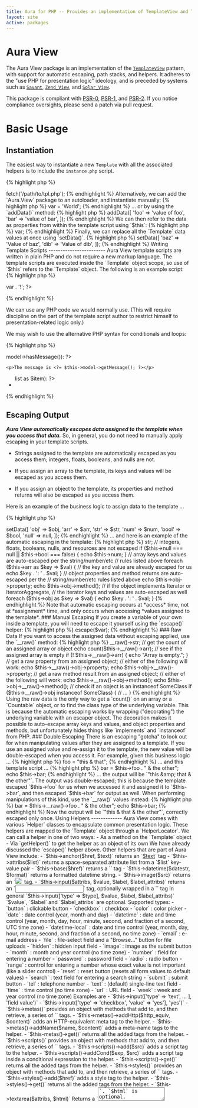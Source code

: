 ```yaml
---
title: Aura for PHP -- Provides an implementation of TemplateView and TwoStepView
layout: site
active: packages
---
```


Aura View
=========

The Aura View package is an implementation of the
[`TemplateView`](http://martinfowler.com/eaaCatalog/templateView.html) pattern,
with support for automatic escaping, path stacks, and helpers. It adheres to
the "use PHP for presentation logic" ideology, and is preceded by systems such
as [`Savant`](http://phpsavant.com),
[`Zend_View`](http://framework.zend.com/manual/en/zend.view.html), and
[`Solar_View`](http://solarphp.com/class/Solar_View).

This package is compliant with [PSR-0][], [PSR-1][], and [PSR-2][]. If you
notice compliance oversights, please send a patch via pull request.

[PSR-0]: https://github.com/php-fig/fig-standards/blob/master/accepted/PSR-0.md
[PSR-1]: https://github.com/php-fig/fig-standards/blob/master/accepted/PSR-1-basic-coding-standard.md
[PSR-2]: https://github.com/php-fig/fig-standards/blob/master/accepted/PSR-2-coding-style-guide.md

Basic Usage
===========

Instantiation
-------------

The easiest way to instantiate a new `Template` with all the associated
helpers is to include the `instance.php` script.

{% highlight php %}
<?php
$template = require '/path/to/Aura.View/scripts/instance.php';
{% endhighlight %}

Then use the `Template` object to `fetch()` the output of a template script.

{% highlight php %}
<?php
echo $template->fetch('/path/to/tpl.php');
{% endhighlight %}

Alternatively, we can add the `Aura.View` package to an autoloader, and
instantiate manually:

{% highlight php %}
<?php
use Aura\View\Template;
use Aura\View\EscaperFactory;
use Aura\View\TemplateFinder;
use Aura\View\HelperLocator;

$template = new Template(
    new EscaperFactory,
    new TemplateFinder,
    new HelperLocator
);
{% endhighlight %}

(Note that if we instantiate manually, we will need to configure the
`HelperLocator` manually to add helper services. See the "Helpers" section
near the end of this page for more information.)


Assigning Data
--------------

We can add data to the template script as properties ...

{% highlight php %}
<?php
// business logic
$template->var = 'World';
{% endhighlight %}

... or by using the `addData()` method:

{% highlight php %}
<?php
// business logic
$template->addData([
    'foo' => 'value of foo',
    'bar' => 'value of bar',
]);
{% endhighlight %}

We can then refer to the data as properties from within the template script
using `$this`:

{% highlight php %}
<?php
// template script
echo $this->var;
{% endhighlight %}

Finally, we can replace all the `Template` data values at once using
`setData()`.

{% highlight php %}
<?php
// business logic
// this will remove $var, $foo, and $bar from the template
$template->setData([
    'baz' => 'Value of baz',
    'dib' => 'Value of dib',
]);
{% endhighlight %}


Writing Template Scripts
------------------------

Aura View template scripts are written in plain PHP and do not require a new
markup language. The template scripts are executed inside the `Template`
object scope, so use of `$this` refers to the `Template` object. The following
is an example script:

{% highlight php %}
<html>
<head>
    <title><?= $this->title; ?></title>
</head>
<body>
    <p><?= "Hello " . $this->var . '!'; ?></p>
</body>
</html>
{% endhighlight %}

We can use any PHP code we would normally use. (This will require discipline
on the part of the template script author to restrict himself to
presentation-related logic only.)

We may wish to use the alternative PHP syntax for conditionals and loops:

{% highlight php %}
<?php if ($this->model->hasMessage()): ?>
    <p>The message is <?= $this->model->getMessage(); ?></p>
<?php endif; ?>

<ul>
<?php foreach ($this->list as $item): ?>
    <li><?= $item; ?></li>
<?php endforeach; ?>
</ul>
{% endhighlight %}


Escaping Output
---------------

***Aura View automatically escapes data assigned to the template when you
access that data.*** So, in general, you do not need to manually apply escaping
in your template scripts.

- Strings assigned to the template are automatically escaped as you access
  them; integers, floats, booleans, and nulls are not.

- If you assign an array to the template, its keys and values will be escaped
  as you access them.

- If you assign an object to the template, its properties and method returns
  will also be escaped as you access them.

Here is an example of the business logic to assign data to the template ...

{% highlight php %}
<?php
/**
 * @var object $obj An object with properties and methods.
 * @var array $arr An associative array.
 * @var string $str A string.
 * @var int|float $num An actual number (not a string representation).
 * @var bool $bool A boolean.
 * @var null $null A null value.
 */
$template->setData([
    'obj'  => $obj,
    'arr'  => $arr,
    'str'  => $str,
    'num'  => $num,
    'bool' => $bool,
    'null' => null,
]);
{% endhighlight %}

... and here is an example of the automatic escaping in the template:

{% highlight php %}
<?php
// strings are auto-escaped whenever you access them
echo $this->str;

// integers, floats, booleans, nulls, and resources are not escaped
if ($this->null === null || $this->bool === false) {
    echo $this->num;
}

// array keys and values are auto-escaped per the string/number/etc
// rules listed above
foreach ($this->arr as $key => $val) {
    // the key and value are already escaped for us
    echo $key . ': ' . $val;
}

// object properties and method returns are auto-escaped per the 
// string/number/etc rules listed above
echo $this->obj->property;
echo $this->obj->method();

// if the object implements Iterator or IteratorAggregate,
// the iterator keys and values are auto-escaped as well
foreach ($this->obj as $key => $val) {
    echo $key . ': ' . $val;
}
{% endhighlight %}

Note that automatic escaping occurs at *access* time, not at *assignment*
time, and only occurs when accessing *values assigned to the template*.

### Manual Escaping

If you create a variable of your own inside a template, you will need to
escape it yourself using the `escape()` helper:

{% highlight php %}
<?php
$var = "this & that";
echo $this->escape($var);
{% endhighlight %}

### Raw Data

If you want to access the assigned data without escaping applied, use the
`__raw()` method:

{% highlight php %}
<?php
// get the raw assigned string
echo $this->__raw()->str;

// get the count of an assigned array or object
echo count($this->__raw()->arr);

// see if the assigned array is empty
if (! $this->__raw()->arr) {
    echo "Array is empty.";
}

// get a raw property from an assigned object;
// either of the following will work:
echo $this->__raw()->obj->property;
echo $this->obj->__raw()->property;

// get a raw method result from an assigned object;
// either of the following will work:
echo $this->__raw()->obj->method();
echo $this->obj->__raw()->method();

// check if an object is an instanceof SomeClass
if ($this->__raw()->obj instanceof SomeClass) {
    // ...
}
{% endhighlight %}
    
Using the raw data is the only way to get a `count()` on an array or a
`Countable` object, or to find the class type of the underlying variable. This
is because the automatic escaping works by wrapping ("decorating") the
underlying variable with an escaper object. The decoration makes it possible
to auto-escape array keys and values, and object properties and methods, but
unfortunately hides things like `implements` and `instanceof` from PHP.

### Double Escaping

There is an escaping "gotcha" to look out for when manipulating values after
they are assigned to a template. If you use an assigned value and re-assign
it to the template, the new value will be double-escaped when you access it.

For example, given this business logic ...

{% highlight php %}
<?php
// business logic
$template->foo = "this & that";
{% endhighlight %}
    
... and this template script ...

{% highlight php %}
<?php
// template script
$this->bar = $this->foo . " & the other";
echo $this->bar;
{% endhighlight %}

... the output will be `"this &amp;amp; that &amp; the other"`. The output was
double-escaped; this is because the template escaped `$this->foo` for us when
we accessed it and assigned it to `$this->bar`, and then escaped `$this->bar`
for output as well.

When performing manipulations of this kind, use the `__raw()` values instead:

{% highlight php %}
<?php
// template script
$this->bar = $this->__raw()->foo . " & the other";
echo $this->bar;
{% endhighlight %}

Now the output will be `"this &amp; that &amp; the other"`, correctly escaped
only once.

Using Helpers
-------------

Aura View comes with various `Helper` classes to encapsulate common
presentation logic. These helpers are mapped to the `Template` object through
a `HelperLocator`. We can call a helper in one of two ways:

- As a method on the `Template` object

- Via `getHelper()` to get the helper as an object of its own

We have already discussed the `escape()` helper above. Other helpers that are
part of Aura View include:

- `$this->anchor($href, $text)` returns an `<a href="$href">$text</a>` tag

- `$this->attribs($list)` returns a space-separated attribute list from a
  `$list` key-value pair

- `$this->base($href)` returns a `<base href="$href" />` tag

- `$this->datetime($datestr, $format)` returns a formatted datetime string.

- `$this->image($src)` returns an `<img src="$src" />` tag.

- `$this->input($attribs, $value, $label, $label_attribs)` 
returns an `<input>` tag, optionally wrapped in a `<label>` tag
    
    In general `$this->input(['type' => $type], $value, $label, $label_attribs)` 
    
    `$value`, `$label` and `$label_attribs` are optional.
    
    Supported types:
    
    - `button` : clickable button
    - `checkbox` : checkbox
    - `color` : color picker
    - `date` : date control (year, month and day)
    - `datetime` : date and time control (year, month, day, hour, 
    minute, second, and fraction of a second, UTC time zone)
    - `datetime-local` : date and time control (year, month, day, 
    hour, minute, second, and fraction of a second, no time zone)
    - `email` : e-mail address
    - `file` : file-select field and a "Browse..." button for file uploads
    - `hidden` : hidden input field
    - `image` : image as the submit button
    - `month` : month and year control (no time zone)
    - `number` : field for entering a number
    - `password` : password field
    - `radio` : radio button
    - `range` : control for entering a number whose exact value is not 
    important (like a slider control)
    - `reset` : reset button (resets all form values to default values)
    - `search` : text field for entering a search string
    - `submit` : submit button
    - `tel` : telephone number
    - `text` : (default) single-line text field
    - `time` : time control (no time zone)
    - `url` : URL field
    - `week` : week and year control (no time zone)
    
    Examples are 
    
    - `$this->input(['type' => 'text', ... ], 'field value')`
    
    - `$this->input(['type' => 'checkbox', 'value' => 'yes'], 'yes')`


- `$this->metas()` provides an object with methods that add to, and then
  retrieve, a series of `<meta ... />` tags.

    - `$this->metas()->addHttp($http_equiv, $content)` adds an HTTP-equivalent
      meta tag to the helper.
    
    - `$this->metas()->addName($name, $content)` adds a meta-name tags to the
      helper.
    
    - `$this-metas()->get()` returns all the added tags from the helper.


- `$this->scripts()` provides an object with methods that add to, and then
  retrieve, a series of `<script ... ></script>` tags.

    - `$this->scripts()->add($src)` adds a script tag to the helper.
    
    - `$this->scripts()->addCond($exp, $src)` adds a script tag inside a
      conditional expression to the helper.
    
    - `$this->scripts()->get()` returns all the added tags from the helper.
    

- `$this->styles()` provides an object with methods that add to, and then
  retrieve, a series of `<link rel="stylesheet" ... />` tags.

    - `$this->styles()->add($href)` adds a style tag to the helper.
    
    - `$this->styles()->get()` returns all the added tags from the helper.


- `$this->textarea($attribs, $html)` Returns a `<textarea>`. `$html` is optional.

- `$this->title()` provides an object with methods that manipulate the
  `<title>...</title>` tag.

    - `$this->title()->set($title)` sets the title value.
    
    - `$this->title()->append($suffix)` adds on to the end of title value.
    
    - `$this->title()->prepend($prefix)` adds on to the beginning of the title
      value.
    
    - `$this->title()->get()` returns the title tag and value.


Advanced Usage
==============

The Template Finder
-------------------

Although we can use an absolute template script path with `fetch()`, it is
more powerful to specify one or more paths where template scripts are located.
Then we can `fetch()` based on a template name, and the `TemplateFinder` will
search through the assigned paths for that template. This allows us to specify
baseline templates, and override them as needed.

To tell the `TemplateFinder` where to find template scripts, get it from the
`Template` and use `setPaths()`.

{% highlight php %}
<?php
// business logic
$finder = $template->getTemplateFinder();

// set the paths where templates can be found
$finder->setPaths([
    '/path/to/templates/foo',
    '/path/to/templates/bar',
    '/path/to/templates/baz',
]);
{% endhighlight %}

Now when we call `fetch()`, the `Template` object will use the
`TemplateFinder` to look through those directories for the template script we
specified.

For example, if we `echo $template->fetch('tpl')` the `TemplateFinder` will
look through each of the directories in turn to use the first 'tpl.php'
template script it finds. This allows us to set up several locations for
templates, and put replacement templates in locations the `TemplateFinder`
will get to before the baseline ones.


Template Composition
--------------------

It often makes sense to split one template up into multiple pieces. This
allows us to keep logical separations between different pieces of content. We
might have a header section, a navigation section, a sidebar, and so on.

We can use the `$this->find()` method in a template script to find a template,
and then `include` it wherever we like. For example:

{% highlight php %}
<html>
<head>
    <?php include $this->find('head'); ?>
</head>
<body>
    <?php include $this->find('branding'); ?>
    <?php include $this->find('navigation'); ?>
    <p>Hello, <?= $this->var; ?>!</p>
    <?php include $this->find('foot'); ?>
</body>
</html>
{% endhighlight %}

Templates that we `include` in this way will share the scope of the template
they are included from.


Template Partials
-----------------

Template partials are a scope-separated way of splitting up templates. We can
`fetch()` other templates from within a template; template scripts that are
fetched in this way will *not* share the scope of the template they are called
from (although `$this` will still be available). In addition, we can pass an
array of variables to be [`extract`](http://php.net/extract)ed into the
partial template.

For example, given the following partial template ...

{% highlight php %}
<?php
// partial template named '_item.php'.
// note that we use $item, not $this->item.
echo "    <li>{$item}</li>" . PHP_EOL;
{% endhighlight %}

... we can `fetch()` it from within another template:

{% highlight php %}
<?php
// main template. assume $this->list is an array of items.
foreach ($this->list as $item) {
    $template_name = '_item';
    $template_vars = ['item' => $item];
    echo $this->fetch($template_name, $template_vars);
}
{% endhighlight %}

That will run the `$template_name` template script in a separate scope, and
extract the `$template_vars` array within that separate scope.


Writing Helpers
---------------

There are two steps to adding new helpers:

1. Write a helper class

2. Add that class as a service in the `HelperLocator`

Writing a helper class is straightforward: extend `AbstractHelper` with an
`__invoke()` method. The following helper, for example, applies ROT-13 to a
string.

{% highlight php %}
<?php
namespace Vendor\Package\View\Helper;

use Aura\View\Helper\AbstractHelper;

class Obfuscate extends AbstractHelper
{
    public function __invoke($string)
    {
        return str_rot13($input);
    }
}
{% endhighlight %}

Now that we have a helper class, you can add it as a service in the
`HelperLocator` like so:

{% highlight php %}
<?php
// business logic
$locator = $template->getHelperLocator();
$locator->set('obfuscate', function () {
    return new \Vendor\Package\View\Helper\Obfuscate;
});
{% endhighlight %}
    
The service name in the `HelperLocator` doubles as a method name on the
`Template` object. This means we can call the helper via `$this->obfuscate()`:

{% highlight php %}
<?php
// template script
echo $this->obfuscate('plain text');
{% endhighlight %}

Note that we can use any method name for the helper, although it is generally
useful to name the service for the helper class.

Please examine the classes in `Aura\View\Helper` for more complex and powerful
examples.